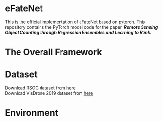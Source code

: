 # eFateNet
This is the official implementation of eFateNet based on pytorch. This repository contains the PyTorch model code for the paper: ***Remote Sensing Object Counting through Regression Ensembles and Learning to Rank.***
# The Overall Framework

# Dataset
Download RSOC dataset from [here](https://github.com/gaoguangshuai/Counting-from-Sky-A-Large-scale-Dataset-for-Remote-Sensing-Object-Counting-and-A-Benchmark-Method)  
Download VisDrone 2019 dataset from [here](https://github.com/HaoyueBaiZJU/SACANet-VisDrone-Crowd)
# Environment
